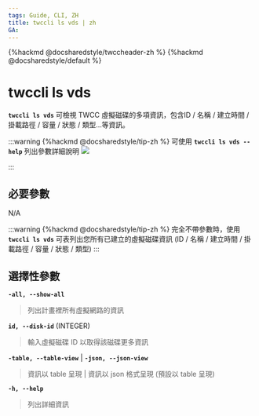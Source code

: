 ```yaml
---
tags: Guide, CLI, ZH
title: twccli ls vds | zh
GA:
---
```


{%hackmd @docsharedstyle/twccheader-zh %}
{%hackmd @docsharedstyle/default %}

# twccli ls vds

**`twccli ls vds`** 可檢視 TWCC 虛擬磁碟的多項資訊，包含ID / 名稱 / 建立時間 / 掛載路徑 / 容量 / 狀態 / 類型...等資訊。

:::warning
{%hackmd @docsharedstyle/tip-zh %}
可使用 **`twccli ls vds --help`** 列出參數詳細說明
![](https://cos.twcc.ai/SYS-MANUAL/uploads/upload_09a6551d918cdf2adf9b2ae665c9347d.png)

:::



## 必要參數

N/A

:::warning
{%hackmd @docsharedstyle/tip-zh %}
完全不帶參數時，使用 **`twccli ls vds`** 可表列出您所有已建立的虛擬磁碟資訊 (ID / 名稱 / 建立時間 / 掛載路徑 / 容量 / 狀態 / 類型)
:::

## 選擇性參數

**`-all, --show-all`**
> 列出計畫裡所有虛擬網路的資訊

**`id, --disk-id`** (INTEGER)
> 輸入虛擬磁碟 ID 以取得該磁碟更多資訊

**`-table, --table-view`** | **`-json, --json-view`**
> 資訊以 table 呈現 | 資訊以 json 格式呈現 (預設以 table 呈現)

**`-h, --help`**
> 列出詳細資訊

